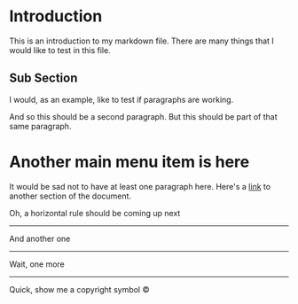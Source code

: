 # Introduction

This is an introduction to my markdown file. There are many things that I would like to test in this file.

## Sub Section

I would, as an example, like to test if paragraphs are working.

And so this should be a second paragraph.
But this should be part of that same paragraph.

# Another main menu item is here

It would be sad not to have at least one paragraph here. Here's a [link](#introduction "Title") to another section of the document.

Oh, a horizontal rule should be coming up next

***

And another one

* * *

Wait, one more

---

Quick, show me a copyright symbol ©
